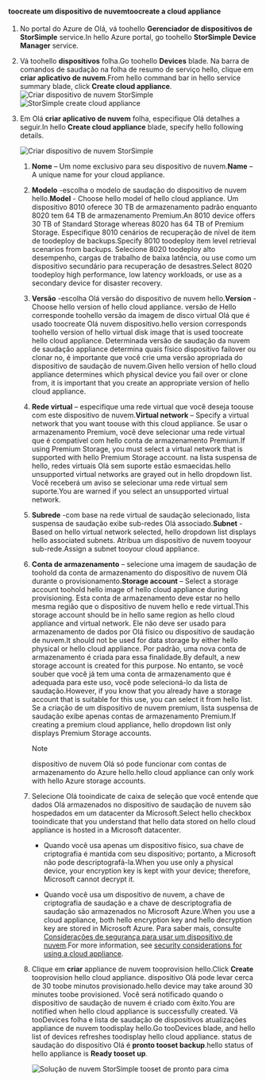 #### <a name="toocreate-a-cloud-appliance"></a><span data-ttu-id="0008f-101">toocreate um dispositivo de nuvem</span><span class="sxs-lookup"><span data-stu-id="0008f-101">toocreate a cloud appliance</span></span>

1. <span data-ttu-id="0008f-102">No portal do Azure de Olá, vá toohello **Gerenciador de dispositivos de StorSimple** service.</span><span class="sxs-lookup"><span data-stu-id="0008f-102">In hello Azure portal, go toohello **StorSimple Device Manager** service.</span></span>
2. <span data-ttu-id="0008f-103">Vá toohello **dispositivos** folha.</span><span class="sxs-lookup"><span data-stu-id="0008f-103">Go toohello **Devices** blade.</span></span> <span data-ttu-id="0008f-104">Na barra de comandos de saudação na folha de resumo de serviço hello, clique em **criar aplicativo de nuvem**.</span><span class="sxs-lookup"><span data-stu-id="0008f-104">From hello command bar in hello service summary blade, click **Create cloud appliance**.</span></span>
    <span data-ttu-id="0008f-105">![Criar dispositivo de nuvem StorSimple](./media/storsimple-8000-create-cloud-appliance-u2/sca-create1.png)</span><span class="sxs-lookup"><span data-stu-id="0008f-105">![StorSimple create cloud appliance](./media/storsimple-8000-create-cloud-appliance-u2/sca-create1.png)</span></span>
3. <span data-ttu-id="0008f-106">Em Olá **criar aplicativo de nuvem** folha, especifique Olá detalhes a seguir.</span><span class="sxs-lookup"><span data-stu-id="0008f-106">In hello **Create cloud appliance** blade, specify hello following details.</span></span>
   
    ![Criar dispositivo de nuvem StorSimple](./media/storsimple-8000-create-cloud-appliance-u2/sca-create2m.png)
   
   1. <span data-ttu-id="0008f-108">**Nome** – Um nome exclusivo para seu dispositivo de nuvem.</span><span class="sxs-lookup"><span data-stu-id="0008f-108">**Name** – A unique name for your cloud appliance.</span></span>
   2. <span data-ttu-id="0008f-109">**Modelo** -escolha o modelo de saudação do dispositivo de nuvem hello.</span><span class="sxs-lookup"><span data-stu-id="0008f-109">**Model** - Choose hello model of hello cloud appliance.</span></span> <span data-ttu-id="0008f-110">Um dispositivo 8010 oferece 30 TB de armazenamento padrão enquanto 8020 tem 64 TB de armazenamento Premium.</span><span class="sxs-lookup"><span data-stu-id="0008f-110">An 8010 device offers 30 TB of Standard Storage whereas 8020 has 64 TB of Premium Storage.</span></span> <span data-ttu-id="0008f-111">Especifique 8010 cenários de recuperação de nível de item de toodeploy de backups.</span><span class="sxs-lookup"><span data-stu-id="0008f-111">Specify 8010 toodeploy item level retrieval scenarios from backups.</span></span> <span data-ttu-id="0008f-112">Selecione 8020 toodeploy alto desempenho, cargas de trabalho de baixa latência, ou use como um dispositivo secundário para recuperação de desastres.</span><span class="sxs-lookup"><span data-stu-id="0008f-112">Select 8020 toodeploy high performance, low latency workloads, or use as a secondary device for disaster recovery.</span></span>
   3. <span data-ttu-id="0008f-113">**Versão** -escolha Olá versão do dispositivo de nuvem hello.</span><span class="sxs-lookup"><span data-stu-id="0008f-113">**Version** - Choose hello version of hello cloud appliance.</span></span> <span data-ttu-id="0008f-114">versão de Hello corresponde toohello versão da imagem de disco virtual Olá que é usado toocreate Olá nuvem dispositivo.</span><span class="sxs-lookup"><span data-stu-id="0008f-114">hello version corresponds toohello version of hello virtual disk image that is used toocreate hello cloud appliance.</span></span> <span data-ttu-id="0008f-115">Determinada versão de saudação da nuvem de saudação appliance determina quais físico dispositivo failover ou clonar no, é importante que você crie uma versão apropriada do dispositivo de saudação de nuvem.</span><span class="sxs-lookup"><span data-stu-id="0008f-115">Given hello version of hello cloud appliance determines which physical device you fail over or clone from, it is important that you create an appropriate version of hello cloud appliance.</span></span>
   4. <span data-ttu-id="0008f-116">**Rede virtual** – especifique uma rede virtual que você deseja toouse com este dispositivo de nuvem.</span><span class="sxs-lookup"><span data-stu-id="0008f-116">**Virtual network** – Specify a virtual network that you want toouse with this cloud appliance.</span></span> <span data-ttu-id="0008f-117">Se usar o armazenamento Premium, você deve selecionar uma rede virtual que é compatível com hello conta de armazenamento Premium.</span><span class="sxs-lookup"><span data-stu-id="0008f-117">If using Premium Storage, you must select a virtual network that is supported with hello Premium Storage account.</span></span> <span data-ttu-id="0008f-118">na lista suspensa de hello, redes virtuais Olá sem suporte estão esmaecidas.</span><span class="sxs-lookup"><span data-stu-id="0008f-118">hello unsupported virtual networks are grayed out in hello dropdown list.</span></span> <span data-ttu-id="0008f-119">Você receberá um aviso se selecionar uma rede virtual sem suporte.</span><span class="sxs-lookup"><span data-stu-id="0008f-119">You are warned if you select an unsupported virtual network.</span></span>
   5. <span data-ttu-id="0008f-120">**Subrede** -com base na rede virtual de saudação selecionado, lista suspensa de saudação exibe sub-redes Olá associado.</span><span class="sxs-lookup"><span data-stu-id="0008f-120">**Subnet** - Based on hello virtual network selected, hello dropdown list displays hello associated subnets.</span></span> <span data-ttu-id="0008f-121">Atribua um dispositivo de nuvem tooyour sub-rede.</span><span class="sxs-lookup"><span data-stu-id="0008f-121">Assign a subnet tooyour cloud appliance.</span></span>
   6. <span data-ttu-id="0008f-122">**Conta de armazenamento** – selecione uma imagem de saudação de toohold da conta de armazenamento do dispositivo de nuvem Olá durante o provisionamento.</span><span class="sxs-lookup"><span data-stu-id="0008f-122">**Storage account** – Select a storage account toohold hello image of hello cloud appliance during provisioning.</span></span> <span data-ttu-id="0008f-123">Esta conta de armazenamento deve estar no hello mesma região que o dispositivo de nuvem hello e rede virtual.</span><span class="sxs-lookup"><span data-stu-id="0008f-123">This storage account should be in hello same region as hello cloud appliance and virtual network.</span></span> <span data-ttu-id="0008f-124">Ele não deve ser usado para armazenamento de dados por Olá físico ou dispositivo de saudação de nuvem.</span><span class="sxs-lookup"><span data-stu-id="0008f-124">It should not be used for data storage by either hello physical or hello cloud appliance.</span></span> <span data-ttu-id="0008f-125">Por padrão, uma nova conta de armazenamento é criada para essa finalidade.</span><span class="sxs-lookup"><span data-stu-id="0008f-125">By default, a new storage account is created for this purpose.</span></span> <span data-ttu-id="0008f-126">No entanto, se você souber que você já tem uma conta de armazenamento que é adequada para este uso, você pode selecioná-lo da lista de saudação.</span><span class="sxs-lookup"><span data-stu-id="0008f-126">However, if you know that you already have a storage account that is suitable for this use, you can select it from hello list.</span></span> <span data-ttu-id="0008f-127">Se a criação de um dispositivo de nuvem premium, lista suspensa de saudação exibe apenas contas de armazenamento Premium.</span><span class="sxs-lookup"><span data-stu-id="0008f-127">If creating a premium cloud appliance, hello dropdown list only displays Premium Storage accounts.</span></span>
      
      > [!NOTE]
      > <span data-ttu-id="0008f-128">dispositivo de nuvem Olá só pode funcionar com contas de armazenamento do Azure hello.</span><span class="sxs-lookup"><span data-stu-id="0008f-128">hello cloud appliance can only work with hello Azure storage accounts.</span></span>
    
   7. <span data-ttu-id="0008f-129">Selecione Olá tooindicate de caixa de seleção que você entende que dados Olá armazenados no dispositivo de saudação de nuvem são hospedados em um datacenter da Microsoft.</span><span class="sxs-lookup"><span data-stu-id="0008f-129">Select hello checkbox tooindicate that you understand that hello data stored on hello cloud appliance is hosted in a Microsoft datacenter.</span></span>
       * <span data-ttu-id="0008f-130">Quando você usa apenas um dispositivo físico, sua chave de criptografia é mantida com seu dispositivo; portanto, a Microsoft não pode descriptografá-la.</span><span class="sxs-lookup"><span data-stu-id="0008f-130">When you use only a physical device, your encryption key is kept with your device; therefore, Microsoft cannot decrypt it.</span></span>

       * <span data-ttu-id="0008f-131">Quando você usa um dispositivo de nuvem, a chave de criptografia de saudação e a chave de descriptografia de saudação são armazenados no Microsoft Azure.</span><span class="sxs-lookup"><span data-stu-id="0008f-131">When you use a cloud appliance, both hello encryption key and hello decryption key are stored in Microsoft Azure.</span></span> <span data-ttu-id="0008f-132">Para saber mais, consulte [Considerações de segurança para usar um dispositivo de nuvem](../articles/storsimple/storsimple-security.md#storsimple-virtual-device-security).</span><span class="sxs-lookup"><span data-stu-id="0008f-132">For more information, see [security considerations for using a cloud appliance](../articles/storsimple/storsimple-security.md#storsimple-virtual-device-security).</span></span>
   8. <span data-ttu-id="0008f-133">Clique em **criar** appliance de nuvem tooprovision hello.</span><span class="sxs-lookup"><span data-stu-id="0008f-133">Click **Create** tooprovision hello cloud appliance.</span></span> <span data-ttu-id="0008f-134">dispositivo Olá pode levar cerca de 30 toobe minutos provisionado.</span><span class="sxs-lookup"><span data-stu-id="0008f-134">hello device may take around 30 minutes toobe provisioned.</span></span> <span data-ttu-id="0008f-135">Você será notificado quando o dispositivo de saudação de nuvem é criado com êxito.</span><span class="sxs-lookup"><span data-stu-id="0008f-135">You are notified when hello cloud appliance is successfully created.</span></span> <span data-ttu-id="0008f-136">Vá tooDevices folha e lista de saudação de dispositivos atualizações appliance de nuvem toodisplay hello.</span><span class="sxs-lookup"><span data-stu-id="0008f-136">Go tooDevices blade, and hello list of devices refreshes toodisplay hello cloud appliance.</span></span> <span data-ttu-id="0008f-137">status de saudação do dispositivo Olá é **pronto tooset backup**.</span><span class="sxs-lookup"><span data-stu-id="0008f-137">hello status of hello appliance is **Ready tooset up**.</span></span>
      
      ![Solução de nuvem StorSimple tooset de pronto para cima](./media/storsimple-8000-create-cloud-appliance-u2/sca-create3.png)

